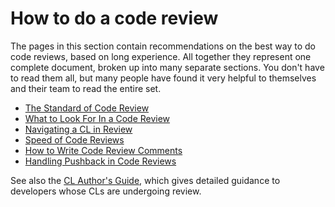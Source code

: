 # How to do a code review

The pages in this section contain recommendations on the best way to do code
reviews, based on long experience. All together they represent one complete
document, broken up into many separate sections. You don't have to read them
all, but many people have found it very helpful to themselves and their team to
read the entire set.

- [The Standard of Code Review](standard.md)
- [What to Look For In a Code Review](looking-for.md)
- [Navigating a CL in Review](navigate.md)
- [Speed of Code Reviews](speed.md)
- [How to Write Code Review Comments](comments.md)
- [Handling Pushback in Code Reviews](pushback.md)

See also the [CL Author's Guide](../developer/), which gives detailed guidance
to developers whose CLs are undergoing review.
